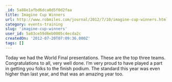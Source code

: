 ```yaml
---
_id: 5a88e1afbd6dca0d5f0d2faa
title: Imagine Cup Winners
url: http://www.robmiles.com/journal/2012/7/10/imagine-cup-winners.html
category: events-training
slug: 'imagine-cup-winners'
user_id: 5a83ce59d6eb0005c4ecda2c
createdOn: '2012-07-20T07:09:36.000Z'
tags: []
---
```


Today we had the World Final presentations. These are the top three teams. Congratulations to all, very well done. I’m very proud to have played a part in getting you folks to the finish podium. The standard this year was even higher than last year, and that was an amazing year too.
